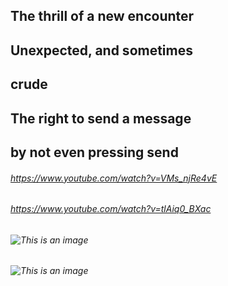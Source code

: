 ## The thrill of a new encounter
## Unexpected, and sometimes 
## crude 
## The right to send a message
## by not even pressing send
###### https://www.youtube.com/watch?v=VMs_njRe4vE
###### https://www.youtube.com/watch?v=tlAiq0_BXac
###### ![This is an image](https://images.app.goo.gl/TPGL12DsEMyHtmx39)
###### ![This is an image](https://images.app.goo.gl/CPbNeFCVzQBpsPAbA)
